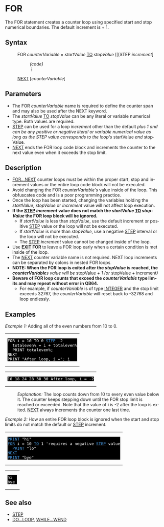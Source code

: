 <style>pre.codeide, pre.outputfixed, .outputcrt0 { background-color: #000 !important; color: #FFF !important; }</style><!DOCTYPE html>
<html class="client-nojs" dir="ltr" lang="en">
<head>
<title>FOR - QB64 Phoenix Edition Wiki</title>
</head>
<body class="mediawiki ltr sitedir-ltr mw-hide-empty-elt ns-0 ns-subject page-FOR rootpage-FOR skin-vector action-view skin-vector-legacy vector-feature-language-in-header-enabled vector-feature-language-in-main-page-header-disabled vector-feature-language-alert-in-sidebar-disabled vector-feature-sticky-header-disabled vector-feature-sticky-header-edit-disabled vector-feature-table-of-contents-disabled vector-feature-visual-enhancement-next-disabled">
<div class="mw-body" id="content" role="main">
<a id="top"></a>
<h1 class="firstHeading mw-first-heading" id="firstHeading"><span class="mw-page-title-main">FOR</span></h1>
<div class="vector-body" id="bodyContent">
<div class="mw-body-content mw-content-ltr" dir="ltr" id="mw-content-text" lang="en"><div class="mw-parser-output"><p>The <a class="mw-selflink selflink">FOR</a> statement creates a counter loop using specified start and stop numerical boundaries. The default increment is + 1.
</p>
<h2><span class="mw-headline" id="Syntax">Syntax</span></h2>
<dl><dd><a class="mw-selflink selflink">FOR</a> <i>counterVariable</i> = <i>startValue</i> <a href="TO" title="TO">TO</a> <i>stopValue</i> [[[STEP <i>increment</i>]
<dl><dd><i>{code}</i></dd>
<dd>⋮</dd></dl></dd>
<dd><a href="NEXT" title="NEXT">NEXT</a> [<i>counterVariable</i>]</dd></dl>
<p>
</p>
<h2><span class="mw-headline" id="Parameters">Parameters</span></h2>
<ul><li>The <a class="mw-selflink selflink">FOR</a> <i>counterVariable</i> name is required to define the counter span and may also be used after the NEXT keyword.</li>
<li>The <i>startValue</i> <a href="TO" title="TO">TO</a> <i>stopValue</i> can be any literal or variable numerical type. Both values are  required.</li>
<li><a href="STEP" title="STEP">STEP</a> can be used for a loop <i>increment</i> other than the default <i>plus 1 and can be any positive or negative literal or variable numerical value as long as the STEP value corresponds to the loop's </i>startValue<i> and </i>stopValue<i>.</i></li>
<li><a href="NEXT" title="NEXT">NEXT</a> ends the <a class="mw-selflink selflink">FOR</a> loop code block and increments the counter to the next value even when it exceeds the stop limit.</li></ul>
<p>
</p>
<h2><span class="mw-headline" id="Description">Description</span></h2>
<ul><li><a href="FOR...NEXT" title="FOR...NEXT">FOR...NEXT</a> counter loops must be within the proper start, stop and increment values or the entire loop code block will not be executed.</li>
<li>Avoid changing the FOR <i>counterVariable'</i>s value inside of the loop. This obfuscates code and is a poor programming practice.</li>
<li>Once the loop has been started, changing the variables holding the <i>startValue</i>, <i>stopValue</i> or <i>increment</i> value will not affect loop execution.</li>
<li><b>If the <a href="STEP" title="STEP">STEP</a> <i>increment</i> value does not match the <i>startValue</i> <a href="TO" title="TO">TO</a> <i>stopValue</i> the FOR loop block will be ignored.</b>
<ul><li>If <i>startValue</i> is less than <i>stopValue</i>, use the default increment or positive <a href="STEP" title="STEP">STEP</a> value or the loop will not be executed.</li>
<li>If <i>startValue</i> is more than <i>stopValue</i>, use a negative <a href="STEP" title="STEP">STEP</a> interval or the loop will not be executed.</li>
<li>The <a href="STEP" title="STEP">STEP</a> <i>increment</i> value cannot be changed inside of the loop.</li></ul></li>
<li>Use <b><a href="EXIT" title="EXIT">EXIT</a> FOR</b> to leave a FOR loop early when a certain condition is met inside of the loop.</li>
<li>The <a href="NEXT" title="NEXT">NEXT</a> counter variable name is not required. NEXT loop increments can be separated by colons in nested FOR loops.</li>
<li><b>NOTE: When the FOR loop is exited after the <i>stopValue</i> is reached, the <i>counterVariable</i></b><i>s value will be </i>stopValue<i> + 1 (or </i>stopValue<i> + </i>increment<i>)</i></li>
<li><b>Beware of FOR loop counts that exceed the <i>counterVariable</i> type limits and may repeat without error in QB64.</b>
<ul><li>For example, if <i>counterVariable</i> is of type <a href="INTEGER" title="INTEGER">INTEGER</a> and the stop limit exceeds 32767, the <i>counterVariable</i> will reset back to -32768 and loop endlessly.</li></ul></li></ul>
<p>
</p>
<h2><span class="mw-headline" id="Examples">Examples</span></h2>
<p><i>Example 1:</i> Adding all of the even numbers from 10 to 0.
</p>
<table cellpadding="15px" width="100%">
<tbody><tr>
<td><pre class="codeide">FOR i = 10 TO 0 <a href="STEP" title="STEP"><span style="color:#4593D8;">STEP</span></a> -2
  totaleven% = i + totaleven%
  PRINT totaleven%;
NEXT
PRINT "After loop, i ="; i
</pre>
</td></tr></tbody></table>
<table cellpadding="15px" width="100%">
<tbody><tr>
<td><pre class="outputcrt0">10 18 24 28 30 30 After loop, i = -2
</pre>
</td></tr></tbody></table>
<dl><dd><i>Explanation:</i> The loop counts down from 10 to every even value below it. The counter keeps stepping down until the FOR stop limit is reached or exceeded. Note that the value of i is -2 after the loop is exited. <a href="NEXT" title="NEXT">NEXT</a> always increments the counter one last time.</dd></dl>
<p>
<i>Example 2:</i> How an entire FOR loop block is ignored when the start and stop limits do not match the default or <a href="STEP" title="STEP">STEP</a> increment.
</p>
<table cellpadding="15px" width="100%">
<tbody><tr>
<td><pre class="codeide"><a href="PRINT" title="PRINT"><span style="color:#4593D8;">PRINT</span></a> "hi"
<a href="FOR...NEXT" title="FOR...NEXT"><span style="color:#4593D8;">FOR</span></a> i = 10 <a href="TO" title="TO"><span style="color:#4593D8;">TO</span></a> 1 'requires a negative <a href="STEP" title="STEP"><span style="color:#4593D8;">STEP</span></a> value
  <a href="PRINT" title="PRINT"><span style="color:#4593D8;">PRINT</span></a> "lo"
<a href="NEXT" title="NEXT"><span style="color:#4593D8;">NEXT</span></a>
<a href="PRINT" title="PRINT"><span style="color:#4593D8;">PRINT</span></a> "bye"
</pre>
</td></tr></tbody></table>
<table cellpadding="15px" width="100%">
<tbody><tr>
<td><pre class="outputcrt0">hi
bye </pre>
</td></tr></tbody></table>
<p>
</p>
<h2><span class="mw-headline" id="See_also">See also</span></h2>
<ul><li><a href="STEP" title="STEP">STEP</a></li>
<li><a href="DO...LOOP" title="DO...LOOP">DO...LOOP</a>, <a href="WHILE...WEND" title="WHILE...WEND">WHILE...WEND</a></li></ul>
<p>
</p>
<!-- 
NewPP limit report
Cached time: 20240715034109
Cache expiry: 86400
Reduced expiry: false
Complications: [show‐toc]
CPU time usage: 0.037 seconds
Real time usage: 0.046 seconds
Preprocessor visited node count: 210/1000000
Post‐expand include size: 1743/2097152 bytes
Template argument size: 396/2097152 bytes
Highest expansion depth: 3/100
Expensive parser function count: 0/100
Unstrip recursion depth: 0/20
Unstrip post‐expand size: 0/5000000 bytes
-->
<!--
Transclusion expansion time report (%,ms,calls,template)
100.00%   26.225      1 -total
 10.21%    2.679     30 Template:Parameter
  8.76%    2.298      1 Template:PageSyntax
  8.16%    2.140      8 Template:Cl
  7.18%    1.884      2 Template:OutputStart
  7.12%    1.868      1 Template:PageNavigation
  6.99%    1.833      1 Template:PageParameters
  6.78%    1.777      1 Template:PageExamples
  6.74%    1.767      1 Template:PageSeeAlso
  6.72%    1.762      2 Template:CodeStart
-->
<!-- Saved in parser cache with key qb64pnix_mw19894-mwmb_:pcache:idhash:309-0!canonical and timestamp 20240715034109 and revision id 7289.
 -->
</div>
</div>
</div>
</div>
</body>
</html>